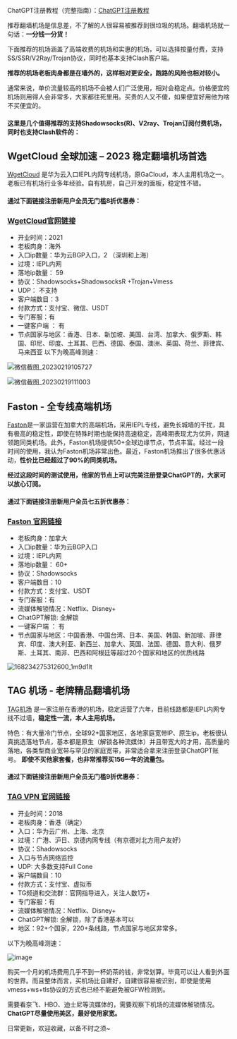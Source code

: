 ChatGPT注册教程（完整指南）：[ChatGPT注册教程](https://github.com/xiaoming2028/PAC/wiki/ChatGPT%E6%B3%A8%E5%86%8C%E6%95%99%E7%A8%8B%EF%BC%88%E5%AE%8C%E6%95%B4%E6%8C%87%E5%8D%97%EF%BC%89)

推荐翻墙机场是信息差，不了解的人很容易被推荐到很垃圾的机场。翻墙机场就一句话：**一分钱一分货！**

下面推荐的机场涵盖了高端收费的机场和实惠的机场，可以选择按量付费，支持SS/SSR/V2Ray/Trojan协议，同时也基本支持Clash客户端。

**推荐的机场老板肉身都是在墙外的，这样相对更安全，跑路的风险也相对较小。**

通常来说，单价流量较高的机场不会被人们广泛使用，相对会稳定点。价格便宜的机场则用得人会非常多，大家都往死里用。买贵的人又不傻，如果便宜好用他为啥不买便宜的。

#### 这里是几个值得推荐的支持Shadowsocks(R)、V2ray、Trojan订阅付费机场，同时也支持Clash软件的：

## WgetCloud 全球加速 – 2023 稳定翻墙机场首选

[WgetCloud](https://invite.wgetcloud.ltd/auth/register?code=jll8) 是华为云入口IEPL内网专线机场，原GaCloud，本人主用机场之一。老板已有机场行业多年经验。自有机房，自己开发的面板，稳定性不错。

#### 通过下面链接注册新用户全员无门槛8折优惠券：

### [WgetCloud官网链接](https://invite.wgetcloud.ltd/auth/register?code=jll8)

- 开业时间：2021
- 老板肉身：海外
- 入口ip数量：华为云BGP入口，2 （深圳和上海）
- 过境：IEPL内网
- 落地ip数量： 59
- 协议：Shadowsocks+ShadowsocksR +Trojan+Vmess
- UDP： 不支持
- 客户端数目：3
- 付款方式：支付宝、微信、USDT
- 专门客服：有
- 一键客户端 ： 有
- 节点国家与地区：香港、日本、新加坡、美国、台湾、加拿大、俄罗斯、韩国、印尼、印度、土耳其、巴西、德国、泰国、澳洲、英国、荷兰、菲律宾、马来西亚
以下为晚高峰测速：

![微信截图_20230219105727](https://user-images.githubusercontent.com/125964212/220576524-0c30cc63-98ab-4fad-89c0-10a6984c647e.png)

![微信截图_20230219111003](https://user-images.githubusercontent.com/125964212/220576570-531d8ecb-3ec5-4e64-b37c-c15698ae0313.png)

## Faston - 全专线高端机场

[Faston](https://console.fst-in.com/#/register?code=hg7Xtuoe)是一家运营在加拿大的高端机场，采用IEPL专线，避免长城墙的干扰，具有极高的稳定性，即使在特殊时期也能保持高速稳定，高峰期表现尤为优异，网速领跑同类机场。此外，Faston机场提供50+全球边缘节点，节点丰富。经过一段时间的使用，我认为Faston机场非常出色。最近，Faston机场推出了很多优惠活动，**性价比已经超过了90%的同类机场。**

**经过这段时间的测试使用，他家的节点上可以完美注册登录ChatGPT的，大家可以放心订阅。**

#### 通过下面链接注册新用户全员七五折优惠券：

### [Faston 官网链接](https://console.fst-in.com/#/register?code=hg7Xtuoe)

- 老板肉身：加拿大
- 入口ip数量：华为云BGP入口
- 过境：IEPL内网
- 落地ip数量： 60+
- 协议：Shadowsocks
- 客户端数目：10
- 付款方式：支付宝、USDT
- 专门客服：有
- 流媒体解锁情况：Netflix、Disney+
- ChatGPT解锁: 全解锁
- 一键客户端 ： 有
- 节点国家与地区：中国香港、中国台湾、日本、美国、韩国、新加坡、菲律宾、印度、澳大利亚、新西兰、加拿大、英国、法国、德国、意大利、俄罗斯、土耳其、南非、巴西和阿根廷等超过20个国家和地区的优质线路

![168234275312600_1m9d1lt](https://github.com/xiaoming2028/PAC/assets/54033249/60ab90b8-20c6-4fd8-8175-1913303ce910)


## TAG 机场 - 老牌精品翻墙机场

[TAG机场](https://tagss01.pro#/register?invite=d2RtVGgb) 是一家注册在香港的机场，稳定运营了六年，目前线路都是IEPL内网专线不过墙，**稳定性一流，本人主用机场。**

特色：有大量冷门节点，全球92+国家地区，各地家庭宽带IP、原生ip。老板很认真挑选落地节点，基本都是原生（解锁各种流媒体）并且带宽大的才用，高质量的落地，各类型商业宽带与罕见的家庭宽带，非常适合拿来注册登录ChatGPT账号。 **即使不买他家套餐，也非常推荐买156一年的流量包。**

#### 通过下面链接注册新用户全员无门槛9折优惠券：

### [TAG VPN 官网链接](https://tagss01.pro#/register?invite=d2RtVGgb)

- 开业时间：2018
- 老板肉身：香港（确定）
- 入口：华为云广州、上海、北京
- 过境：广港、沪日、京德内网专线（有京德对北方用户友好）
- 协议：Shadowsocks
- 入口与节点网络监控
- UDP: 大多数支持Full Cone
- 客户端数目：10
- 付款方式：支付宝、虚拟币
- TG频道和交流群：官网指导进入，关注人数1万+
- 专门客服：有
- 流媒体解锁情况：Netflix、Disney+
- ChatGPT解锁: 全解锁，除了香港基本可以
- 地区：92+个国家，220+条线路，节点国家与地区非常多。

以下为晚高峰测速：

![image](https://github.com/xiaoming2028/PAC/assets/54033249/f180fa73-5e31-44b8-9fdb-7859d33062f2)


购买一个月的机场费用几乎不到一杯奶茶的钱，非常划算。毕竟可以让人看到外面的世界。而且整体而言，买机场比自建好，自建很容易被识别，即使是使用vmess+ws+tls协议的方式也已经不能避免被GFW检测到。

需要看奈飞、HBO、迪士尼等流媒体的，需要观察下机场的流媒体解锁情况。**ChatGPT尽量使用美区，最好使用家宽。**

日常更新，欢迎收藏，以备不时之须~
